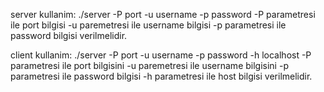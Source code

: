 server kullanim: ./server -P port -u username -p password
-P parametresi ile port bilgisi
-u paremetresi ile username bilgisi
-p parametresi ile password bilgisi verilmelidir.

client kullanim: ./server -P port -u username -p password -h localhost
-P parametresi ile port bilgisini
-u paremetresi ile username bilgisini
-p parametresi ile password bilgisi
-h parametresi ile host bilgisi verilmelidir.
